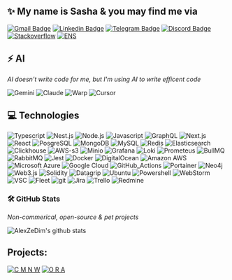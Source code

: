 <!--
**AlexZeDim/alexzedim** is a ✨ _special_ ✨ repository because its `README.md` (this file) appears on your GitHub profile.

Here are some ideas to get you started:

- 🔭 I’m currently working on ...
- 🌱 I’m currently learning ...
- 👯 I’m looking to collaborate on ...
- 🤔 I’m looking for help with ...
- 💬 Ask me about ...
- 📫 How to reach me: ...
- 😄 Pronouns: ...
- ⚡ Fun fact: ...
-->

## ✨ My name is Sasha & you may find me via

[![Gmail Badge](https://img.shields.io/badge/-alexzedim@gmail.com-c14438?style=flat-square&logo=Gmail&logoColor=white&link=mailto:alexzedim@gmail.com)](mailto:alexzedim@gmail.com)
[![Linkedin Badge](https://img.shields.io/badge/-alexzedim-blue?style=flat-square&logo=Linkedin&logoColor=white&link=https://www.linkedin.com/in/alexzedim/)](https://www.linkedin.com/in/alexzedim/)
[![Telegram Badge](https://img.shields.io/badge/-sasha_spb_dev-blue?style=flat-square&logo=Telegram&logoColor=white&link=https://t.me/sasha_dev_spb/)](https://t.me/sasha_dev_spb/)
[![Discord Badge](https://img.shields.io/badge/-alexzedim-purple?style=flat-square&logo=Discord&logoColor=white&link=discord:alexzedim)](discord:alexzedim)
[![Stackoverflow](https://img.shields.io/badge/-alexzedim-orange?style=flat-square&logo=Stackoverflow&logoColor=white&link=https://stackoverflow.com/users/7475615/alexzedim)](https://stackoverflow.com/users/7475615/alexzedim)
[![ENS](https://img.shields.io/badge/-alexzedim-blue?style=flat-square&logo=ENS&logoColor=white&link=https://alexzedim.eth)](https://alexzedim.eth)

## ⚡ AI

*AI doesn't write code for me, but I'm using AI to write efficent code*

 ![Gemini](https://img.shields.io/badge/AI-Gemini-informational?style=flat-square-square&logo=googlegemini)
 ![Claude](https://img.shields.io/badge/AI-Claude-informational?style=flat-square-square&logo=claude)
 ![Warp](https://img.shields.io/badge/AI-Warp-informational?style=flat-square-square&logo=warp)
 ![Cursor](https://img.shields.io/badge/AI-Cursor-informational?style=flat-square-square&logo=cursor)

## 💻 Technologies

 ![Typescript](https://img.shields.io/badge/TypeScript-white?style=flat-square-square&logo=typescript)
 ![Nest.js](https://img.shields.io/badge/Nestjs-red?style=flat-square&logo=nestjs)
 ![Node.js](https://img.shields.io/badge/Node.js-black?style=flat-square&logo=node.js)
 ![Javascript](https://img.shields.io/badge/JavaScript-informational?style=flat-square&logo=javascript)
 ![GraphQL](https://img.shields.io/badge/GraphQL-E10098?style=flat-square&logo=graphql)
 ![Next.js](https://img.shields.io/badge/Next.js-black?style=flat-square&logo=next.js)
 ![React](https://img.shields.io/badge/React-black?style=flat-square&logo=react)
 ![PosgreSQL](https://img.shields.io/badge/PosgreSQL-black?style=flat-square&logo=posgresql)
 ![MongoDB](https://img.shields.io/badge/MongoDB-white?style=flat-square&logo=mongodb)
 ![MySQL](https://img.shields.io/badge/MySQL-black?style=flat-square&logo=mysql)
 ![Redis](https://img.shields.io/badge/Redis-informational?style=flat-square&logo=redis)
 ![Elasticsearch](https://img.shields.io/badge/Elasticsearch-black?style=flat-square&logo=elasticsearch)
 ![Clickhouse](https://img.shields.io/badge/Clickhouse-informational?style=flat-square&logo=clickhouse)
 ![AWS-s3](https://img.shields.io/badge/AWS_s3-informational?style=flat-square&logo=awss3)
 ![Minio](https://img.shields.io/badge/Minio-informational?style=flat-square&logo=minio)
 ![Grafana](https://img.shields.io/badge/Grafana-informational?style=flat-square&logo=grafana)
 ![Loki](https://img.shields.io/badge/Loki-informational?style=flat-square&logo=loki)
 ![Prometeus](https://img.shields.io/badge/Prometeus-informational?style=flat-square&logo=prometeus)
 ![BullMQ](https://img.shields.io/badge/BullMQ-informational?style=flat-square&logo=bull)
 ![RabbitMQ](https://img.shields.io/badge/RabbitMQ-informational?style=flat-square&logo=rabbitmq)
 ![Jest](https://img.shields.io/badge/Jest-informational?style=flat-square&logo=jest)
 ![Docker](https://img.shields.io/badge/Docker-black?style=flat-square&logo=docker)
 ![DigitalOcean](https://img.shields.io/badge/Digital%20Ocean-darkblue?style=flat-square&logo=digitalocean)
 ![Amazon AWS](https://img.shields.io/badge/Amazon%20AWS-232F3E?style=flat-square&logo=amazon-aws)
 ![Microsoft Azure](https://img.shields.io/badge/Microsoft%20Azure-232F7E?style=flat-square&logo=microsoft-azure)
 ![Google Cloud](https://img.shields.io/badge/Google%20Cloud-black?style=flat-square&logo=google-cloud)
 ![GitHub_Actions](https://img.shields.io/badge/GitHub_Actions-informational?style=flat-square&logo=githubactions)
 ![Portainer](https://img.shields.io/badge/Portainer-informational?style=flat-square&logo=portainer)
 ![Neo4j](https://img.shields.io/badge/Neo4j-informational?style=flat-square&logo=neo4j)
 ![Web3.js](https://img.shields.io/badge/Web_3-informational?style=flat-square&logo=web3dotjs)
 ![Solidity](https://img.shields.io/badge/Solidity-informational?style=flat-square&logo=solidity)
 ![Datagrip](https://img.shields.io/badge/Datagrip-informational?style=flat-square&logo=datagrip)
 ![Ubuntu](https://img.shields.io/badge/Ubuntu-informational?style=flat-square&logo=ubuntu)
 ![Powershell](https://img.shields.io/badge/Powershell-informational?style=flat-square&logo=powershell)
 ![WebStorm](https://img.shields.io/badge/WebStorm-informational?style=flat-square&logo=webstorm)
 ![VSC](https://img.shields.io/badge/VSC-informational?style=flat-square&logo=visual-studio-code)
 ![Fleet](https://img.shields.io/badge/Fleet-informational?style=flat-square&logo=fleet)
 ![git](https://img.shields.io/badge/git-informational?style=flat-square&logo=git)
 ![Jira](https://img.shields.io/badge/Jira-informational?style=flat-square&logo=jira)
 ![Trello](https://img.shields.io/badge/Trello-informational?style=flat-square&logo=trello)
 ![Redmine](https://img.shields.io/badge/Redmine-informational?style=flat-square&logo=redmine)

### 🛠️ GitHub Stats

*Non-commerical, open-source & pet projects*

![AlexZeDim's github stats](https://github-readme-stats.vercel.app/api?username=alexzedim&count_private=true)

## Projects:

[![C M N W](https://github.com/user-attachments/assets/26af96b1-f3d5-444b-bf7c-144e544ccaaa)](https://github.com/alexzedim/cmnw)
[![O R A](https://github.com/user-attachments/assets/859dd493-eff3-41fa-80fa-9bdf05ed859b)](https://github.com/alexzedim/cmnw-oraculum)
